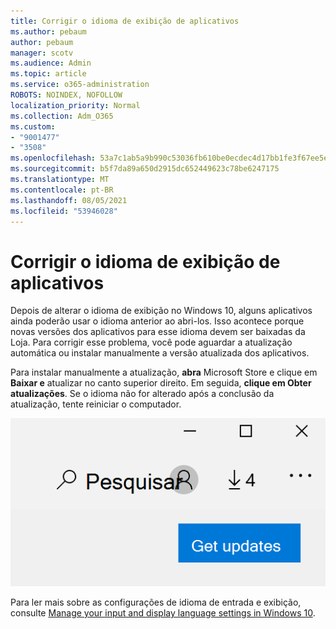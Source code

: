 ```yaml
---
title: Corrigir o idioma de exibição de aplicativos
ms.author: pebaum
author: pebaum
manager: scotv
ms.audience: Admin
ms.topic: article
ms.service: o365-administration
ROBOTS: NOINDEX, NOFOLLOW
localization_priority: Normal
ms.collection: Adm_O365
ms.custom:
- "9001477"
- "3508"
ms.openlocfilehash: 53a7c1ab5a9b990c53036fb610be0ecdec4d17bb1fe3f67ee5e6e2e0028cb55d
ms.sourcegitcommit: b5f7da89a650d2915dc652449623c78be6247175
ms.translationtype: MT
ms.contentlocale: pt-BR
ms.lasthandoff: 08/05/2021
ms.locfileid: "53946028"
---
```

# <a name="fix-the-display-language-of-apps"></a>Corrigir o idioma de exibição de aplicativos

Depois de alterar o idioma de exibição no Windows 10, alguns aplicativos ainda poderão usar o idioma anterior ao abri-los. Isso acontece porque novas versões dos aplicativos para esse idioma devem ser baixadas da Loja. Para corrigir esse problema, você pode aguardar a atualização automática ou instalar manualmente a versão atualizada dos aplicativos.

Para instalar manualmente a atualização, **abra** Microsoft Store e clique em **Baixar e** atualizar no canto superior direito. Em seguida, **clique em Obter atualizações**. Se o idioma não for alterado após a conclusão da atualização, tente reiniciar o computador.

![Obter atualizações.](media/get-updates.png)

Para ler mais sobre as configurações de idioma de entrada e exibição, consulte [Manage your input and display language settings in Windows 10](https://support.microsoft.com/help/4027670/windows-10-add-and-switch-input-and-display-language-preferences).
